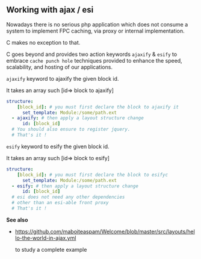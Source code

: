 ## Working with ajax / esi

Nowadays there is no serious php application which does not consume
a system to implement FPC caching, via proxy or internal implementation.

C makes no exception to that.

C goes beyond and provides two action keywords `ajaxify` & `esify`
to embrace `cache punch hole` techniques provided
to enhance the speed, scalability, and hosting of our applications.


`ajaxify` keyword to ajaxify the given block id.

It takes an array such [id=> block to ajaxify]

```yml
structure:
    [block_id]: # you must first declare the block to ajaxify it
      set_template: Module:/some/path.ext
  - ajaxify: # then apply a layout structure change
      id: [block_id]
  # You should also ensure to register jquery.
  # That's it !
```

`esify` keyword to esify the given block id.

It takes an array such [id=> block to esify]

```yml
structure:
    [block_id]: # you must first declare the block to esifyc
      set_template: Module:/some/path.ext
  - esify: # then apply a layout structure change
      id: [block_id]
  # esi does not need any other dependencies
  # other than an esi-able front proxy
  # That's it !
```

__See also__
- https://github.com/maboiteaspam/Welcome/blob/master/src/layouts/hello-the-world-in-ajax.yml

    to study a complete example
